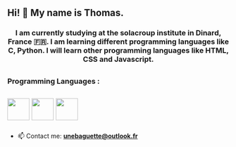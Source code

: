 ### <h2>Hi! 👋 My name is Thomas.</h2>

<h3> <p align="center">I am currently studying at the solacroup institute in Dinard, France 🇫🇷. I am learning different programming languages like C, Python. I will learn other programming languages like HTML, CSS and Javascript. </h3> </p>


## <h3> Programming Languages :  </h3> 

## <p> <a href="https://www.cprogramming.com/"><img src="https://raw.githubusercontent.com/abranhe/programming-languages-logos/master/src/c/c_64x64.png" width="50" height="50"></img></a> <a href="https://www.python.org/"><img src="https://raw.githubusercontent.com/abranhe/programming-languages-logos/master/src/python/python_64x64.png" width="50" height="50"></img></a> <a href="https://developer.mozilla.org/fr/docs/Web/JavaScript"><img src="https://raw.githubusercontent.com/abranhe/programming-languages-logos/master/src/javascript/javascript_64x64.png" width="50" height="50"></img></a> 


- 📫 Contact me: **unebaguette@outlook.fr**










<!--
**UneBaguette/UneBaguette** is a ✨ _special_ ✨ repository because its `README.md` (this file) appears on your GitHub profile.

Here are some ideas to get you started:

- 🔭 I’m currently working on ...
- 🌱 I’m currently learning ...
- 👯 I’m looking to collaborate on ...
- 🤔 I’m looking for help with ...
- 💬 Ask me about ...
- 📫 Contact me: ...
- 😄 Pronouns: ...
- ⚡ Fun fact: ...
-->
